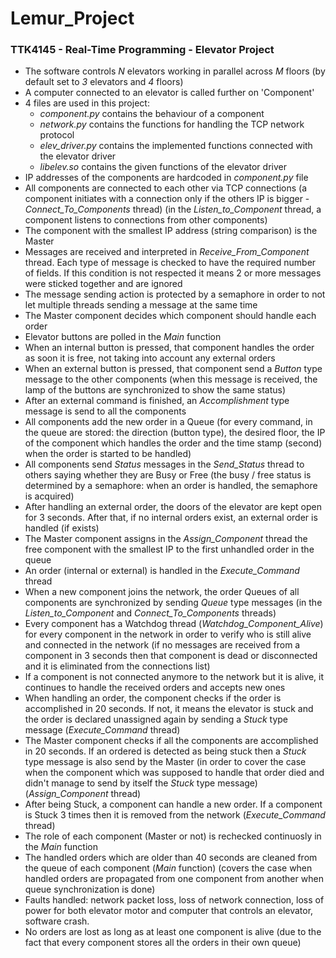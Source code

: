 # Lemur_Project
<h3> TTK4145 - Real-Time Programming - Elevator Project </h3>

* The software controls *N* elevators working in parallel across *M* floors (by default set to *3* elevators and *4* floors)
* A computer connected to an elevator is called further on 'Component'
* 4 files are used in this project:
  * *component.py* contains the behaviour of a component
  * *network.py* contains the functions for handling the TCP network protocol
  * *elev_driver.py* contains the implemented functions connected with the elevator driver
  * *libelev.so* contains the given functions of the elevator driver
* IP addresses of the components are hardcoded in *component.py* file
* All components are connected to each other via TCP connections (a component initiates with a connection only if the others IP is bigger - *Connect_To_Components* thread) (in the *Listen_to_Component* thread, a component listens to connections from other components)
* The component with the smallest IP address (string comparison) is the Master
* Messages are received and interpreted in *Receive_From_Component* thread. Each type of message is checked to have the required number of fields. If this condition is not respected it means 2 or more messages were sticked together and are ignored
* The message sending action is protected by a semaphore in order to not let multiple threads sending a message at the same time
* The Master component decides which component should handle each order
* Elevator buttons are polled in the *Main* function
* When an internal button is pressed, that component handles the order as soon it is free, not taking into account any external orders
* When an external button is pressed, that component send a *Button* type message to the other components (when this message is received, the lamp of the buttons are synchronized to show the same status)
* After an external command is finished, an *Accomplishment* type message is send to all the components
* All components add the new order in a Queue (for every command, in the queue are stored: the direction (button type), the desired floor, the IP of the component which handles the order and the time stamp (second) when the order is started to be handled)
* All components send *Status* messages in the *Send_Status* thread to others saying whether they are Busy or Free (the busy / free status is determined by a semaphore: when an order is handled, the semaphore is acquired)
* After handling an external order, the doors of the elevator are kept open for 3 seconds. After that, if no internal orders exist, an external order is handled (if exists)
* The Master component assigns in the *Assign_Component* thread the free component with the smallest IP to the first unhandled order in the queue
* An order (internal or external) is handled in the *Execute_Command* thread
* When a new component joins the network, the order Queues of all components are synchronized by sending *Queue* type messages (in the *Listen_to_Component* and *Connect_To_Components* threads)
* Every component has a Watchdog thread (*Watchdog_Component_Alive*) for every component in the network in order to verify who is still alive and connected in the network (if no messages are received from a component in 3 seconds then that component is dead or disconnected and it is eliminated from the connections list)
* If a component is not connected anymore to the network but it is alive, it continues to handle the received orders and accepts new ones
* When handling an order, the component checks if the order is accomplished in 20 seconds. If not, it means the elevator is stuck and the order is declared unassigned again by sending a *Stuck* type message (*Execute_Command* thread)
* The Master component checks if all the components are accomplished in 20 seconds. If an ordered is detected as being stuck then a *Stuck* type message is also send by the Master (in order to cover the case when the component which was supposed to handle that order died and didn't manage to send by itself the *Stuck* type message) (*Assign_Component* thread)
* After being Stuck, a component can handle a new order. If a component is Stuck 3 times then it is removed from the network (*Execute_Command* thread)
* The role of each component (Master or not) is rechecked continuosly in the *Main* function
* The handled orders which are older than 40 seconds are cleaned from the queue of each component (*Main* function) (covers the case when handled orders are propagated from one component from another when queue synchronization is done)
* Faults handled: network packet loss, loss of network connection, loss of power for both elevator motor and computer that controls an elevator, software crash.
* No orders are lost as long as at least one component is alive (due to the fact that every component stores all the orders in their own queue)
